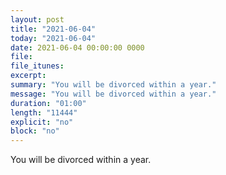 ```yaml
---
layout: post
title: "2021-06-04"
today: "2021-06-04"
date: 2021-06-04 00:00:00 0000
file:
file_itunes:
excerpt:
summary: "You will be divorced within a year."
message: "You will be divorced within a year."
duration: "01:00"
length: "11444"
explicit: "no"
block: "no"
---
```

You will be divorced within a year.

